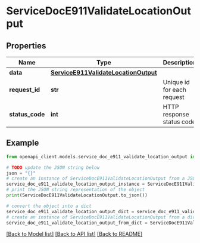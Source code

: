 # ServiceDocE911ValidateLocationOutput


## Properties

Name | Type | Description | Notes
------------ | ------------- | ------------- | -------------
**data** | [**ServiceE911ValidateLocationOutput**](ServiceE911ValidateLocationOutput.md) |  | [optional] 
**request_id** | **str** | Unique id for each request | [optional] 
**status_code** | **int** | HTTP response status code | [optional] 

## Example

```python
from openapi_client.models.service_doc_e911_validate_location_output import ServiceDocE911ValidateLocationOutput

# TODO update the JSON string below
json = "{}"
# create an instance of ServiceDocE911ValidateLocationOutput from a JSON string
service_doc_e911_validate_location_output_instance = ServiceDocE911ValidateLocationOutput.from_json(json)
# print the JSON string representation of the object
print(ServiceDocE911ValidateLocationOutput.to_json())

# convert the object into a dict
service_doc_e911_validate_location_output_dict = service_doc_e911_validate_location_output_instance.to_dict()
# create an instance of ServiceDocE911ValidateLocationOutput from a dict
service_doc_e911_validate_location_output_from_dict = ServiceDocE911ValidateLocationOutput.from_dict(service_doc_e911_validate_location_output_dict)
```
[[Back to Model list]](../README.md#documentation-for-models) [[Back to API list]](../README.md#documentation-for-api-endpoints) [[Back to README]](../README.md)


